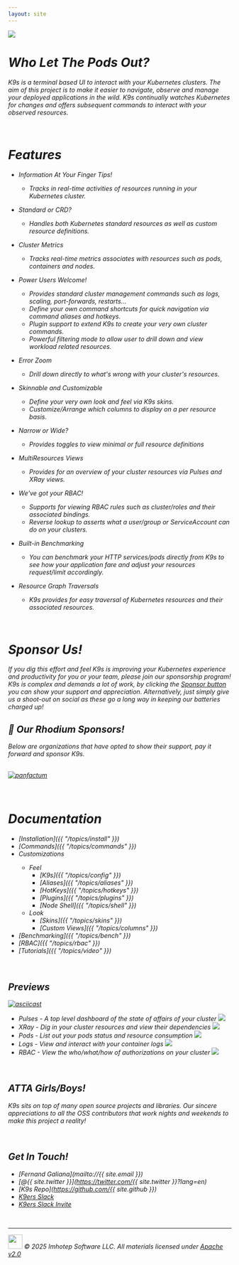 ```yaml
---
layout: site
---
```


<img class="pic" src="assets/k9s.png"/>

<br/>

# <i class="fas fa-paw"/> Who Let The Pods Out?

K9s is a terminal based UI to interact with your Kubernetes clusters. The aim of this project is to make it easier to navigate, observe and manage your deployed applications in the wild. K9s continually watches Kubernetes for changes and offers subsequent commands to interact with your observed resources.

<br/>

# <i class="fas fa-highlighter"/> Features

- Information At Your Finger Tips!
  - Tracks in real-time activities of resources running in your Kubernetes cluster.

- Standard or CRD?
  - Handles both Kubernetes standard resources as well as custom resource definitions.

- Cluster Metrics
  - Tracks real-time metrics associates with resources such as pods, containers and nodes.

- Power Users Welcome!
  - Provides standard cluster management commands such as logs, scaling, port-forwards, restarts...
  - Define your own command shortcuts for quick navigation via command aliases and hotkeys.
  - Plugin support to extend K9s to create your very own cluster commands.
  - Powerful filtering mode to allow user to drill down and view workload related resources.

- Error Zoom
  - Drill down directly to what's wrong with your cluster's resources.

- Skinnable and Customizable
  - Define your very own look and feel via K9s skins.
  - Customize/Arrange which columns to display on a per resource basis.

- Narrow or Wide?
  - Provides toggles to view minimal or full resource definitions

- MultiResources Views
  - Provides for an overview of your cluster resources via Pulses and XRay views.

- We've got your RBAC!
  - Supports for viewing RBAC rules such as cluster/roles and their associated bindings.
  - Reverse lookup to asserts what a user/group or ServiceAccount can do on your clusters.

- Built-in Benchmarking
  - You can benchmark your HTTP services/pods directly from K9s to see how your application fare and adjust your resources request/limit accordingly.

- Resource Graph Traversals
  - K9s provides for easy traversal of Kubernetes resources and their associated resources.

<br/>

# <i class="fas fa-bullhorn"></i> Sponsor Us!

If you dig this effort and feel K9s is improving your Kubernetes experience and productivity for you or your team, please join our sponsorship program! K9s is complex and demands a lot of work, by clicking the [Sponsor button](https://github.com/sponsors/derailed) you can show your support and appreciation. Alternatively, just simply give us a shoot-out on social as these go a long way in keeping our batteries charged up!

## 🥳 Our Rhodium Sponsors!

Below are organizations that have opted to show their support, pay it forward and sponsor K9s.

<br/>
<a href="https://panfactum.com"><img src="assets/sponsors/panfactum.png" alt="panfactum"></a>
<br/>
<br/>

<br/>

# <i class="fas fa-book"/> Documentation

- <i class="fas fa-tools"/> [Installation]({{ "/topics/install" }})
- <i class="fas fa-terminal"/> [Commands]({{ "/topics/commands" }})
- <i class="fas fa-car"/> Customizations
  - Feel
    - [K9s]({{ "/topics/config" }})
    - [Aliases]({{ "/topics/aliases" }})
    - [HotKeys]({{ "/topics/hotkeys" }})
    - [Plugins]({{ "/topics/plugins" }})
    - [Node Shell]({{ "/topics/shell" }})
  - Look
    - [Skins]({{ "/topics/skins" }})
    - [Custom Views]({{ "/topics/columns" }})
- <i class="fas fa-tachometer-alt"/> [Benchmarking]({{ "/topics/bench" }})
- <i class="fas fa-key"/> [RBAC]({{ "/topics/rbac" }})
- <i class="fas fa-video"/> [Tutorials]({{ "/topics/video" }})

<br/>

## <i class="fab fa-youtube"/> Previews

[![asciicast](https://asciinema.org/a/305944.svg)](https://asciinema.org/a/305944)

- Pulses - *A top level dashboard of the state of affairs of your cluster*
  <img src="assets/screens/pulses.png"/>
- XRay - *Dig in your cluster resources and view their dependencies*
  <img src="assets/screens/xray.png"/>
- Pods - *List out your pods status and resource consumption*
  <img src="assets/screens/pods.png"/>
- Logs - *View and interact with your container logs*
  <img src="assets/screens/logs.png"/>
- RBAC - *View the who/what/how of authorizations on your cluster*
  <img src="assets/screens/rbac.png"/>

<br/>

## <i class="fas fa-thumbs-up"></i> ATTA Girls/Boys!

K9s sits on top of many open source projects and libraries. Our *sincere* appreciations to all the OSS contributors that work nights and weekends to make this project a reality!

<br/>

## <i class="fas fa-phone-volume"></i> Get In Touch!

- <i class="fas fa-at fa-2x"/>  [Fernand Galiana](mailto://{{ site.email }})
- <i class="fab fa-twitter fa-2x"/> [@{{ site.twitter }}](https://twitter.com/{{ site.twitter }}?lang=en)
- <i class="fab fa-github fa-2x"/> [K9s Repo](https://github.com/{{ site.github }})
- <i class="fab fa-slack fa-2x"/>  [K9ers Slack](https://k9sers.slack.com/)
- <i class="fab fa-slack-hash fa-2x"/> [K9ers Slack Invite](https://join.slack.com/t/k9sers/shared_invite/enQtOTA5MDEyNzI5MTU0LWQ1ZGI3MzliYzZhZWEyNzYxYzA3NjE0YTk1YmFmNzViZjIyNzhkZGI0MmJjYzhlNjdlMGJhYzE2ZGU1NjkyNTM)

<br/>

---
<img class="mid-align" src="/assets/imhotep_logo.png" width="32" height="auto"/>
<span class="mid-align">
  © 2025 Imhotep Software LLC. All materials licensed under
</span>
<a class="mid-align" href="http://www.apache.org/licenses/LICENSE-2.0">Apache v2.0</a>
